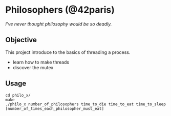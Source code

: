 # Philosophers (@42paris)
*I’ve never thought philosophy would be so deadly.*

## Objective
This project introduce to the basics of threading a process.
- learn how to make threads
- discover the mutex

## Usage
```
cd philo_x/
make
./philo_x number_of_philosophers time_to_die time_to_eat time_to_sleep [number_of_times_each_philosopher_must_eat]
```
